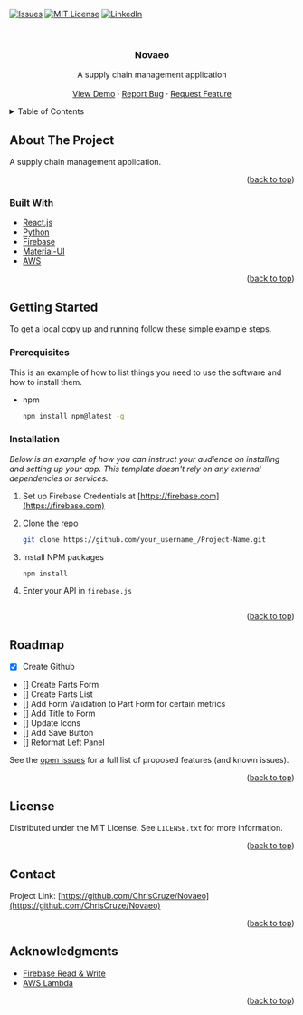 <div id="top"></div>

[![Issues][issues-shield]][issues-url]
[![MIT License][license-shield]][license-url]
[![LinkedIn][linkedin-shield]][linkedin-url]

<!-- PROJECT LOGO -->
<br />
<div align="center">
  <h3 align="center">Novaeo</h3>

  <p align="center">
    A supply chain management application
    <br />
    <br />
    <a href="https://chriscruze.github.io/Novaeo/index.html#/">View Demo</a>
    ·
    <a href="https://github.com/ChrisCruze/Novaeo/issues">Report Bug</a>
    ·
    <a href="https://github.com/ChrisCruze/Noveao/issues">Request Feature</a>
  </p>
</div>

<!-- TABLE OF CONTENTS -->
<details>
  <summary>Table of Contents</summary>
  <ol>
    <li>
      <a href="#about-the-project">About The Project</a>
      <ul>
        <li><a href="#built-with">Built With</a></li>
      </ul>
    </li>
    <li>
      <a href="#getting-started">Getting Started</a>
      <ul>
        <li><a href="#prerequisites">Prerequisites</a></li>
        <li><a href="#installation">Installation</a></li>
      </ul>
    </li>
    <li><a href="#usage">Usage</a></li>
    <li><a href="#roadmap">Roadmap</a></li>
    <li><a href="#contributing">Contributing</a></li>
    <li><a href="#license">License</a></li>
    <li><a href="#contact">Contact</a></li>
    <li><a href="#acknowledgments">Acknowledgments</a></li>
  </ol>
</details>

<!-- ABOUT THE PROJECT -->

## About The Project

A supply chain management application.

<p align="right">(<a href="#top">back to top</a>)</p>

### Built With

-   [React.js](https://reactjs.org/)
-   [Python](https://python.org/)
-   [Firebase](https://firebase.google.com/)
-   [Material-UI](https://mui.com/)
-   [AWS](https://aws.amazon.com/)

<p align="right">(<a href="#top">back to top</a>)</p>

<!-- GETTING STARTED -->

## Getting Started

To get a local copy up and running follow these simple example steps.

### Prerequisites

This is an example of how to list things you need to use the software and how to install them.

-   npm
    ```sh
    npm install npm@latest -g
    ```

### Installation

_Below is an example of how you can instruct your audience on installing and setting up your app. This template doesn't rely on any external dependencies or services._

1. Set up Firebase Credentials at [https://firebase.com](https://firebase.com)
2. Clone the repo
    ```sh
    git clone https://github.com/your_username_/Project-Name.git
    ```
3. Install NPM packages
    ```sh
    npm install
    ```
4. Enter your API in `firebase.js`

    ```js

    ```

<p align="right">(<a href="#top">back to top</a>)</p>

<!-- ROADMAP -->

## Roadmap

-   [x] Create Github
-   [] Create Parts Form
-   [] Create Parts List
-   [] Add Form Validation to Part Form for certain metrics
-   [] Add Title to Form
-   [] Update Icons
-   [] Add Save Button
-   [] Reformat Left Panel

See the [open issues](https://github.com/ChrisCruze/Novaeo/issues) for a full list of proposed features (and known issues).

<p align="right">(<a href="#top">back to top</a>)</p>

<!-- LICENSE -->

## License

Distributed under the MIT License. See `LICENSE.txt` for more information.

<p align="right">(<a href="#top">back to top</a>)</p>

<!-- CONTACT -->

## Contact

Project Link: [https://github.com/ChrisCruze/Novaeo](https://github.com/ChrisCruze/Novaeo)

<p align="right">(<a href="#top">back to top</a>)</p>

<!-- ACKNOWLEDGMENTS -->

## Acknowledgments

-   [Firebase Read & Write](https://firebase.google.com/docs/database/web/read-and-write)
-   [AWS Lambda](https://www.webpagefx.com/tools/emoji-cheat-sheet)

<p align="right">(<a href="#top">back to top</a>)</p>

<!-- MARKDOWN LINKS & IMAGES -->
<!-- https://www.markdownguide.org/basic-syntax/#reference-style-links -->

[contributors-shield]: https://img.shields.io/github/contributors/othneildrew/Best-README-Template.svg?style=for-the-badge
[contributors-url]: https://github.com/othneildrew/Best-README-Template/graphs/contributors
[forks-shield]: https://img.shields.io/github/forks/othneildrew/Best-README-Template.svg?style=for-the-badge
[forks-url]: https://github.com/othneildrew/Best-README-Template/network/members
[stars-shield]: https://img.shields.io/github/stars/othneildrew/Best-README-Template.svg?style=for-the-badge
[stars-url]: https://github.com/othneildrew/Best-README-Template/stargazers
[issues-shield]: https://img.shields.io/github/issues/othneildrew/Best-README-Template.svg?style=for-the-badge
[issues-url]: https://github.com/othneildrew/Best-README-Template/issues
[license-shield]: https://img.shields.io/github/license/othneildrew/Best-README-Template.svg?style=for-the-badge
[license-url]: https://github.com/othneildrew/Best-README-Template/blob/master/LICENSE.txt
[linkedin-shield]: https://img.shields.io/badge/-LinkedIn-black.svg?style=for-the-badge&logo=linkedin&colorB=555
[linkedin-url]: https://linkedin.com/in/chriscruze
[product-screenshot]: images/screenshot.png
